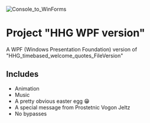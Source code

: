 ﻿![Console_to_WinForms](https://img.shields.io/badge/Console➡️WinForms-Ported-00C853)

# Project "HHG WPF version"

A WPF (Windows Presentation Foundation) version of "HHG_timebased_welcome_quotes_FileVersion"

## Includes

- Animation
- Music
- A pretty obvious easter egg 😁
- A special message from Prostetnic Vogon Jeltz
- No bypasses